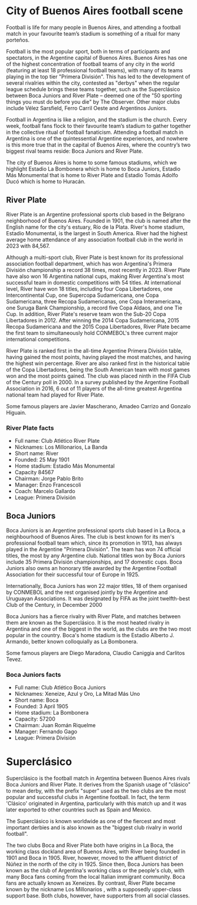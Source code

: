 # City of Buenos Aires football scene
Football is life for many people in Buenos Aires, and attending a football match in your favourite team’s stadium is something of a ritual for many porteños.

Football is the most popular sport, both in terms of participants and spectators, in the Argentine capital of Buenos Aires. Buenos Aires has one of the highest concentration of football teams of any city in the world (featuring at least 18 professional football teams), with many of its teams playing in the top tier "Primera División". This has led to the development of several rivalries within the city, contested as "derbys" when the regular league schedule brings these teams together, such as the Superclásico between Boca Juniors and River Plate – deemed one of the "50 sporting things you must do before you die" by The Observer. Other major clubs include Vélez Sarsfield, Ferro Carril Oeste and Argentinos Juniors.

Football in Argentina is like a religion, and the stadium is the church. Every week, football fans flock to their favourite team’s stadium to gather together in the collective ritual of football fanaticism. Attending a football match in Argentina is one of the quintessential Argentine experiences, and nowhere is this more true that in the capital of Buenos Aires, where the country’s two biggest rival teams reside: Boca Juniors and River Plate.

The city of Buenos Aires is home to some famous stadiums, which we highlight Estadio La Bombonera which is home to Boca Juniors, Estadio Más Monumental that is home to River Plate and Estadio Tomás Adolfo Ducó which is home to Huracán.

## River Plate
River Plate is an Argentine professional sports club based in the Belgrano neighborhood of Buenos Aires. Founded in 1901, the club is named after the English name for the city's estuary, Río de la Plata. River's home stadium, Estadio Monumental, is the largest in South America. River had the highest average home attendance of any association football club in the world in 2023 with 84,567.

Although a multi-sport club, River Plate is best known for its professional association football department, which has won Argentina's Primera División championship a record 38 times, most recently in 2023. River Plate have also won 16 Argentina national cups, making River Argentina's most successful team in domestic competitions with 54 titles. At international level, River have won 18 titles, including four Copa Libertadores, one Intercontinental Cup, one Supercopa Sudamericana, one Copa Sudamericana, three Recopa Sudamericanas, one Copa Interamericana, one Suruga Bank Championship, a record five Copa Aldaos, and one Tie Cup. In addition, River Plate's reserve team won the Sub-20 Copa Libertadores in 2012. After winning the 2014 Copa Sudamericana, 2015 Recopa Sudamericana and the 2015 Copa Libertadores, River Plate became the first team to simultaneously hold CONMEBOL's three current major international competitions.

River Plate is ranked first in the all-time Argentine Primera División table, having gained the most points, having played the most matches, and having the highest win percentage. River are also ranked first in the historical table of the Copa Libertadores, being the South American team with most games won and the most points gained. The club was  placed ninth in the FIFA Club of the Century poll in 2000. In a survey published by the Argentine Football Association in 2016, 6 out of 11 players of the all-time greatest Argentina national team had played for River Plate.

Some famous players are Javier Mascherano, Amadeo Carrizo and Gonzalo Higuain.

### River Plate facts
* Full name: Club Atlético River Plate
* Nicknames: Los Millonarios, La Banda
* Short name: River
* Founded: 25 May 1901
* Home stadium: Estadio Más Monumental
* Capacity 84567
* Chairman: Jorge Pablo Brito
* Manager: Enzo Francescoli
* Coach: Marcelo Gallardo
* League: Primera División

## Boca Juniors
Boca Juniors is an Argentine professional sports club based in La Boca, a neighbourhood of Buenos Aires. The club is best known for its men's professional football team which, since its promotion in 1913, has always played in the Argentine "Primera División". The team has won 74 official titles, the most by any Argentine club. National titles won by Boca Juniors include 35 Primera División championships, and 17 domestic cups. Boca Juniors also owns an honorary title awarded by the Argentine Football Association for their successful tour of Europe in 1925.

Internationally, Boca Juniors has won 22 major titles, 18 of them organised by CONMEBOL and the rest organised jointly by the Argentine and Uruguayan Associations. It was designated by FIFA as the joint twelfth-best Club of the Century, in December 2000

Boca Juniors has a fierce rivalry with River Plate, and matches between them are known as the Superclásico. It is the most heated rivalry in Argentina and one of the biggest in the world, as the clubs are the two most popular in the country. Boca's home stadium is the Estadio Alberto J. Armando, better known colloquially as La Bombonera.

Some famous players are Diego Maradona, Claudio Caniggia and Carlitos Tevez.

### Boca Juniors facts
* Full name: Club Atlético Boca Juniors
* Nicknames: Xeneize, Azul y Oro, La Mitad Más Uno
* Short name: Boca
* Founded: 3 April 1905
* Home stadium: La Bombonera
* Capacity: 57200
* Chairman: Juan Román Riquelme
* Manager: Fernando Gago
* League: Primera División

# Superclásico
Superclásico is the football match in Argentina between Buenos Aires rivals Boca Juniors and River Plate. It derives from the Spanish usage of "clásico" to mean derby, with the prefix "super" used as the two clubs are the most popular and successful clubs in Argentine football. In fact, the term 'Clásico' originated in Argentina, particularly with this match up and it was later exported to other countries such as Spain and Mexico.

The Superclásico is known worldwide as one of the fiercest and most important derbies and is also known as the "biggest club rivalry in world football".

The two clubs Boca and River Plate both have origins in La Boca, the working class dockland area of Buenos Aires, with River being founded in 1901 and Boca in 1905. River, however, moved to the affluent district of Núñez in the north of the city in 1925. Since then, Boca Juniors has been known as the club of Argentina's working class or the people's club, with many Boca fans coming from the local Italian immigrant community. Boca fans are actually known as Xeneizes. By contrast, River Plate became known by the nickname Los Millonarios , with a supposedly upper-class support base. Both clubs, however, have supporters from all social classes.
